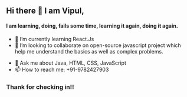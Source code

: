 ## Hi there 👋 I am Vipul, 
#### I am learning, doing, fails some time, learning it again, doing it again.

<!-- - 🔭 I’m currently working on  -->
- 🌱 I’m currently learning React.Js
- 👯 I’m looking to collaborate on open-source javascript project which help me understand the basics as well as complex problems.
<!-- - 🤔 I’m looking for peers who can code with me & getting better together.  -->
- 💬 Ask me about Java, HTML, CSS, JavaScript
- 📫 How to reach me: +91-9782427903
<!-- - 😄 Pronouns: ...
- ⚡ Fun fact: ... -->

### Thank for checking in!!

<!--
**1o28/1o28** is a ✨ _special_ ✨ repository because its `README.md` (this file) appears on your GitHub profile.

Here are some ideas to get you started:

- 🔭 I’m currently working on ...
- 🌱 I’m currently learning ...
- 👯 I’m looking to collaborate on ...
- 🤔 I’m looking for help with ...
- 💬 Ask me about ...
- 📫 How to reach me: ...
- 😄 Pronouns: ...
- ⚡ Fun fact: ...
-->
